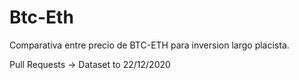 # Btc-Eth
Comparativa entre precio de BTC-ETH para inversion largo placista.

Pull Requests -> Dataset to 22/12/2020
